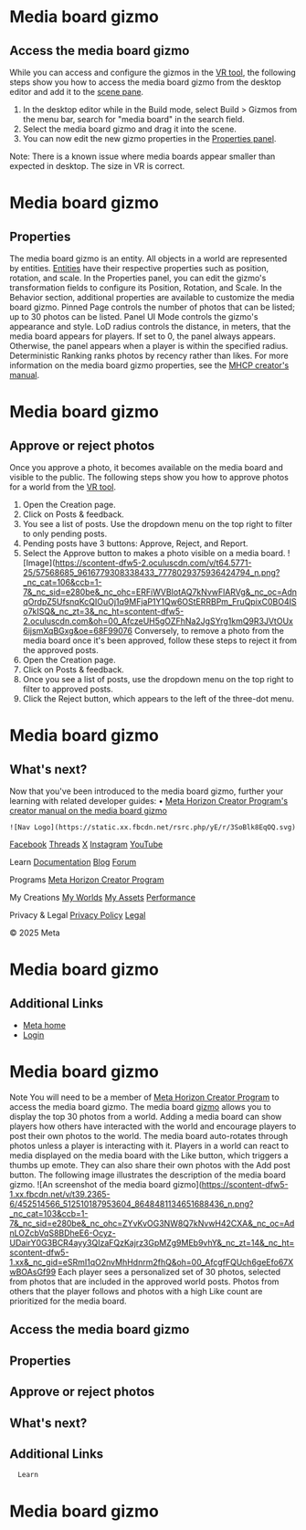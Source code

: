 # Media board gizmo

## Access the media board gizmo

 While you can access and configure the gizmos in the [VR tool](https://developers.meta.com/horizon-worlds/learn/documentation/vr-creation/getting-started/create-a-new-world-in-horizon), the following steps show you how to access the media board gizmo from the
desktop editor and add it to the [scene pane](https://developers.meta.com/horizon-worlds/learn/documentation/desktop-editor/getting-started/user-interface/UI-panels-and-tabs#scene-pane).
1.  In the desktop editor while in the Build mode, select Build > Gizmos from the menu bar, search for "media board" in the search field.
2.  Select the media board gizmo and drag it into the scene.
3.  You can now edit the new gizmo properties in the [Properties panel](https://developers.meta.com/horizon-worlds/learn/documentation/desktop-editor/getting-started/user-interface/UI-panels-and-tabs#properties-pane).

 Note: There is a known issue where media boards appear smaller than expected in
desktop. The size in VR is correct.  

# Media board gizmo

## Properties

 The media board gizmo is an entity. All objects in a world are represented by
entities. [Entities](https://developers.meta.com/horizon-worlds/reference/2.0.0/core_entity) have their respective properties such as position, rotation, and scale. In the
Properties panel, you can edit the gizmo's transformation fields to configure
its Position, Rotation, and Scale. In the Behavior section, additional properties are available to customize the media board
gizmo. Pinned Page controls the number of photos that can be listed; up to 30 photos can be
listed. Panel UI Mode controls the gizmo's appearance and style. LoD radius controls the distance, in meters, that the media board appears for players. If
set to 0, the panel always appears. Otherwise, the panel appears when a player
is within the specified radius. Deterministic Ranking ranks photos by recency rather than likes. For more information on the media board gizmo properties, see the [MHCP creator's manual](https://github.com/MHCPCreators/horizonCreatorManual/blob/main/HorizonTechnicalDoc.md#media-board-gizmo).  

# Media board gizmo

## Approve or reject photos

 Once you approve a photo, it becomes available on the media board and visible to
the public. The following steps show you how to approve photos for a world from
the [VR tool](https://developers.meta.com/horizon-worlds/learn/documentation/vr-creation/getting-started/create-a-new-world-in-horizon).
1. Open the Creation page.
2. Click on Posts & feedback.
3. You see a list of posts. Use the dropdown menu on the top right to filter to
only pending posts.
4. Pending posts have 3 buttons: Approve, Reject, and Report.
5. Select the Approve button to makes a photo visible on a media board.
![Image](https://scontent-dfw5-2.oculuscdn.com/v/t64.5771-25/57568685_9616779308338433_7778029375936424794_n.png?_nc_cat=106&ccb=1-7&_nc_sid=e280be&_nc_ohc=ERFiWVBIotAQ7kNvwFlARVg&_nc_oc=AdnqOrdpZ5UfsnqKcQIOuOj1q9MFjaP1Y1Qw6OStERRBPm_FruQpixC0BO4ISo7kISQ&_nc_zt=3&_nc_ht=scontent-dfw5-2.oculuscdn.com&oh=00_AfczeUH5gOZFhNa2JgSYrg1kmQ9R3JVtOUx6ijsmXqBGxg&oe=68F99076
 Conversely, to remove a photo from the media board once it's been approved,
follow these steps to reject it from the approved posts.
1. Open the Creation page.
2. Click on Posts & feedback.
3. Once you see a list of posts, use the dropdown menu on the top right to filter
to approved posts.
4. Click the Reject button, which appears to the left of the three-dot menu.

# Media board gizmo

## What's next?

 Now that you've been introduced to the media board gizmo, further your learning
with related developer guides:
• [Meta Horizon Creator Program's creator manual on the media board gizmo](https://github.com/MHCPCreators/horizonCreatorManual/blob/main/HorizonTechnicalDoc.md#media-board-gizmo)

    ![Nav Logo](https://static.xx.fbcdn.net/rsrc.php/yE/r/3SoBlk8EqOQ.svg)


[Facebook](https://www.facebook.com/MetaHorizon/)
[Threads](https://www.threads.com/@metahorizon)
[X](https://x.com/MetaHorizon)
[Instagram](https://www.instagram.com/metahorizon/)
[YouTube](https://www.youtube.com/@MetaQuestVR)

 Learn
[Documentation](https://developers.meta.com/horizon-worlds/learn/documentation/)
[Blog](https://developers.meta.com/horizon/blog/)
[Forum](https://communityforums.atmeta.com/t5/Creator-Forum/ct-p/Meta_Horizon_Creator_Forums)

 Programs
[Meta Horizon Creator Program](https://developers.meta.com/horizon-worlds/programs/)

 My Creations
[My Worlds](https://horizon.meta.com/creator/worlds_all/?utm_source=horizon_worlds_creator)
[My Assets](https://horizon.meta.com/creator/assets/?utm_source=horizon_worlds_creator)
[Performance](https://horizon.meta.com/creator/performance/traces/?utm_source=horizon_worlds_creator)

 Privacy & Legal
[Privacy Policy](https://www.meta.com/legal/privacy-policy/)
[Legal](https://www.meta.com/legal/supplemental-terms-of-service/)

 © 2025 Meta

# Media board gizmo

## Additional Links
- [Meta home](https://developers.meta.com/horizon-worlds/)
- [Login](https://developers.meta.com/login/?redirect_uri=https%3A%2F%2Fdevelopers.meta.com%2Fhorizon-worlds%2Flearn%2Fdocumentation%2Fcode-blocks-and-gizmos%2Fmedia-board-gizmo%2F)

# Media board gizmo

 Note You will need to be a member of [Meta Horizon Creator Program](https://developers.meta.com/horizon-worlds/learn/documentation/mhcp-program/welcome) to access the media board gizmo. The media board [gizmo](https://developers.meta.com/horizon-worlds/learn/documentation/code-blocks-and-gizmos/about-gizmos) allows you to display the top 30 photos from a world. Adding a media board can
show players how others have interacted with the world and encourage players to
post their own photos to the world. The media board auto-rotates through photos
unless a player is interacting with it. Players in a world can react to media displayed on the media board with the Like button, which triggers a thumbs up emote. They can also share their own photos
with the Add post button. The following image illustrates the description of the media board
gizmo. ![An screenshot of the media board gizmo](https://scontent-dfw5-1.xx.fbcdn.net/v/t39.2365-6/452514566_512510187953604_8648481134651688436_n.png?_nc_cat=103&ccb=1-7&_nc_sid=e280be&_nc_ohc=ZYvKvOG3NW8Q7kNvwH42CXA&_nc_oc=AdnLOZcbVqS8BDheE6-Ocyz-UDairY0G3BCR4ayy3QIzaFQzKajrz3GpMZg9MEb9vhY&_nc_zt=14&_nc_ht=scontent-dfw5-1.xx&_nc_gid=eSRmI1qO2nvMhHdnrm2fhQ&oh=00_AfcgfFQUch6geEfo67XwBOAsGf99
 Each player sees a personalized set of 30 photos, selected from photos that are
included in the approved world posts. Photos from others that the player follows
and photos with a high Like count are prioritized for the media board.  

## Access the media board gizmo

## Properties

## Approve or reject photos

## What's next?

## Additional Links

      Learn
# Media board gizmo
